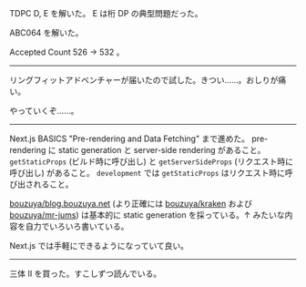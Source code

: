 TDPC D, E を解いた。 E は桁 DP の典型問題だった。

ABC064 を解いた。

Accepted Count 526 -> 532 。

---

リングフィットアドベンチャーが届いたので試した。きつい……。おしりが痛い。

やっていくぞ……。

---

Next.js BASICS "Pre-rendering and Data Fetching" まで進めた。 pre-rendering に static generation と server-side rendering があること。 `getStaticProps` (ビルド時に呼び出し) と `getServerSideProps` (リクエスト時に呼び出し) があること。 `development` では `getStaticProps` はリクエスト時に呼び出されること。

[bouzuya/blog.bouzuya.net][] (より正確には [bouzuya/kraken][] および [bouzuya/mr-jums][]) は基本的に static generation を採っている。↑ みたいな内容を自力でいろいろ書いている。

Next.js では手軽にできるようになっていて良い。

---

三体 II を買った。すこしずつ読んでいる。

[bouzuya/blog.bouzuya.net]: https://github.com/bouzuya/blog.bouzuya.net
[bouzuya/kraken]: https://github.com/bouzuya/kraken
[bouzuya/mr-jums]: https://github.com/bouzuya/mr-jums
